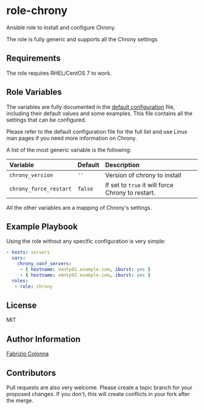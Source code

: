 # role-chrony

Ansible role to install and configure Chrony.

The role is fully generic and supports all the Chrony settings

## Requirements

The role requires RHEL/CentOS 7 to work.

## Role Variables

The variables are fully documented in the [default configuration](defaults/main.yml) file, including their default values and some examples. This file contains all the settings that can be configured.

Please refer to the default configuration file for the full list and use Linux man pages if you need more information on Chrony.

A list of the most generic variable is the following:

| Variable                 | Default | Description                                       |
| :---                     | :---    | :---                                              |
| `chrony_version`         | `''`    | Version of chrony to install                      |
| `chrony_force_restart`   | `false` | If set to `true` it will force Chrony to restart. |

All the other variables are a mapping of Chrony's settings.

## Example Playbook

Using the role without any specific configuration is very simple:

```Yaml
- hosts: servers
  vars:
    chrony_conf_servers:
     - { hostname: vmntp01.example.com, iburst: yes }
     - { hostname: vmntp02.example.com, iburst: yes }
  roles:
   - role: chrony
```

## License

MIT

## Author Information

[Fabrizio Colonna](colofabrix@tin.it)

## Contributors

Pull requests are also very welcome. Please create a topic branch for your proposed changes. If you don't, this will create conflicts in your fork after the merge.